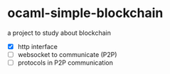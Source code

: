 # ocaml-simple-blockchain

a project to study about blockchain

- [x] http interface
- [ ] websocket to communicate (P2P)
- [ ] protocols in P2P communication

